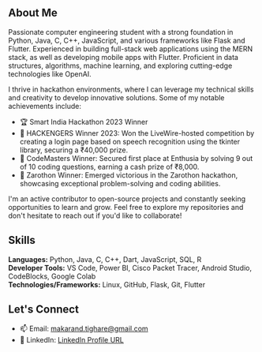 ## About Me

Passionate computer engineering student with a strong foundation in Python, Java, C, C++, JavaScript, and various frameworks like Flask and Flutter. Experienced in building full-stack web applications using the MERN stack, as well as developing mobile apps with Flutter. Proficient in data structures, algorithms, machine learning, and exploring cutting-edge technologies like OpenAI.

I thrive in hackathon environments, where I can leverage my technical skills and creativity to develop innovative solutions. Some of my notable achievements include:

- 🏆 Smart India Hackathon 2023 Winner
- 🥇 HACKENGERS Winner 2023: Won the LiveWire-hosted competition by creating a login page based on speech recognition using the tkinter library, securing a ₹40,000 prize.
- 🏅 CodeMasters Winner: Secured first place at Enthusia by solving 9 out of 10 coding questions, earning a cash prize of ₹8,000.
- 🌟 Zarothon Winner: Emerged victorious in the Zarothon hackathon, showcasing exceptional problem-solving and coding abilities.

I'm an active contributor to open-source projects and constantly seeking opportunities to learn and grow. Feel free to explore my repositories and don't hesitate to reach out if you'd like to collaborate!

## Skills

**Languages:** Python, Java, C, C++, Dart, JavaScript, SQL, R  
**Developer Tools:** VS Code, Power BI, Cisco Packet Tracer, Android Studio, CodeBlocks, Google Colab  
**Technologies/Frameworks:** Linux, GitHub, Flask, Git, Flutter 

## Let's Connect

- 📫 Email: [makarand.tighare@gmail.com](mailto:makarand.tighare@gmail.com)
- 💼 LinkedIn: [LinkedIn Profile URL](https://www.linkedin.com/in/makarand-tighare-589b63208/)
